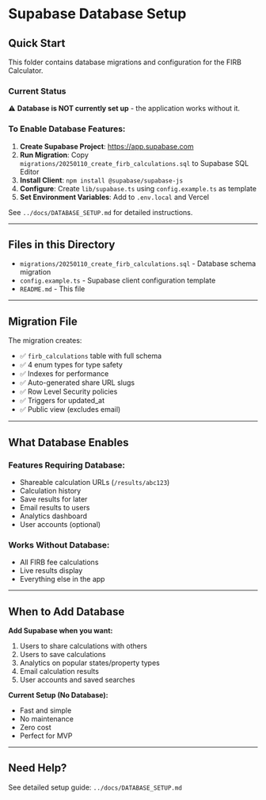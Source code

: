 # Supabase Database Setup

## Quick Start

This folder contains database migrations and configuration for the FIRB Calculator.

### Current Status
⚠️ **Database is NOT currently set up** - the application works without it.

### To Enable Database Features:

1. **Create Supabase Project**: https://app.supabase.com
2. **Run Migration**: Copy `migrations/20250110_create_firb_calculations.sql` to Supabase SQL Editor
3. **Install Client**: `npm install @supabase/supabase-js`
4. **Configure**: Create `lib/supabase.ts` using `config.example.ts` as template
5. **Set Environment Variables**: Add to `.env.local` and Vercel

See `../docs/DATABASE_SETUP.md` for detailed instructions.

---

## Files in this Directory

- `migrations/20250110_create_firb_calculations.sql` - Database schema migration
- `config.example.ts` - Supabase client configuration template
- `README.md` - This file

---

## Migration File

The migration creates:
- ✅ `firb_calculations` table with full schema
- ✅ 4 enum types for type safety
- ✅ Indexes for performance
- ✅ Auto-generated share URL slugs
- ✅ Row Level Security policies
- ✅ Triggers for updated_at
- ✅ Public view (excludes email)

---

## What Database Enables

### Features Requiring Database:
- Shareable calculation URLs (`/results/abc123`)
- Calculation history
- Save results for later
- Email results to users
- Analytics dashboard
- User accounts (optional)

### Works Without Database:
- All FIRB fee calculations
- Live results display
- Everything else in the app

---

## When to Add Database

**Add Supabase when you want:**
1. Users to share calculations with others
2. Users to save calculations
3. Analytics on popular states/property types
4. Email calculation results
5. User accounts and saved searches

**Current Setup (No Database):**
- Fast and simple
- No maintenance
- Zero cost
- Perfect for MVP

---

## Need Help?

See detailed setup guide: `../docs/DATABASE_SETUP.md`

